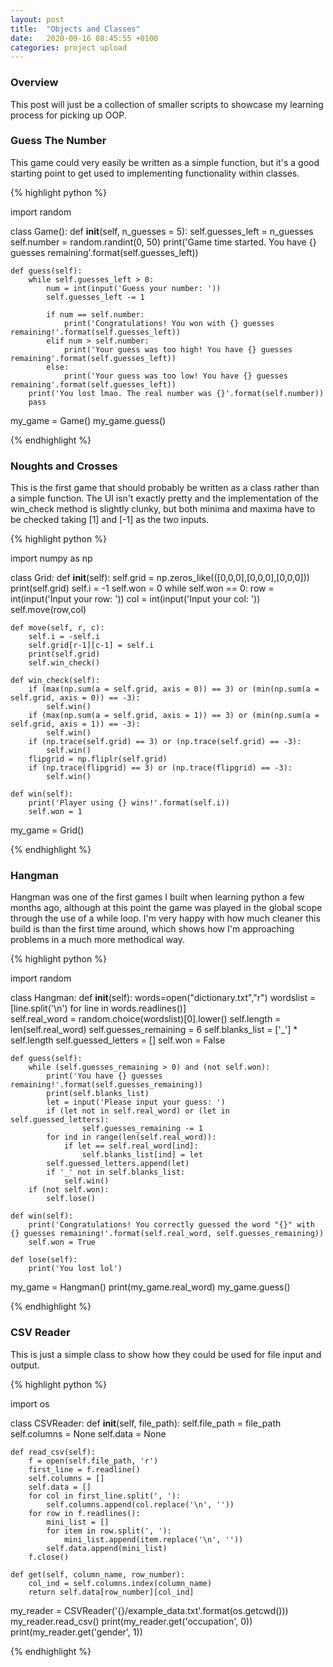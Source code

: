 ```yaml
---
layout: post
title:  "Objects and Classes"
date:   2020-09-16 08:45:55 +0100
categories: project upload
---
```


### Overview

This post will just be a collection of smaller scripts to showcase my learning process for picking up OOP.

### Guess The Number

This game could very easily be written as a simple function, but it's a good starting point to get used to implementing functionality within classes.

{% highlight python %}

import random

class Game():
    def __init__(self, n_guesses = 5):
        self.guesses_left = n_guesses
        self.number = random.randint(0, 50)
        print('Game time started. You have {} guesses remaining'.format(self.guesses_left))

    def guess(self):
        while self.guesses_left > 0:
            num = int(input('Guess your number: '))
            self.guesses_left -= 1

            if num == self.number:
                print('Congratulations! You won with {} guesses remaining!'.format(self.guesses_left))        
            elif num > self.number:
                print('Your guess was too high! You have {} guesses remaining'.format(self.guesses_left))
            else:
                print('Your guess was too low! You have {} guesses remaining'.format(self.guesses_left))      
        print('You lost lmao. The real number was {}'.format(self.number))     
        pass

my_game = Game()
my_game.guess()

{% endhighlight %}

### Noughts and Crosses

This is the first game that should probably be written as a class rather than a simple function. The UI isn't exactly pretty and the implementation of the win_check method is slightly clunky,
but both minima and maxima have to be checked taking [1] and [-1] as the two inputs.

{% highlight python %}

import numpy as np

class Grid:
    def __init__(self):
        self.grid = np.zeros_like(([0,0,0],[0,0,0],[0,0,0]))
        print(self.grid)
        self.i = -1
        self.won = 0
        while self.won == 0:
            row = int(input('Input your row: '))
            col = int(input('Input your col: '))
            self.move(row,col)    

    def move(self, r, c):
        self.i = -self.i
        self.grid[r-1][c-1] = self.i
        print(self.grid)
        self.win_check()

    def win_check(self):
        if (max(np.sum(a = self.grid, axis = 0)) == 3) or (min(np.sum(a = self.grid, axis = 0)) == -3):
            self.win()      
        if (max(np.sum(a = self.grid, axis = 1)) == 3) or (min(np.sum(a = self.grid, axis = 1)) == -3):
            self.win()
        if (np.trace(self.grid) == 3) or (np.trace(self.grid) == -3):
            self.win()
        flipgrid = np.fliplr(self.grid)
        if (np.trace(flipgrid) == 3) or (np.trace(flipgrid) == -3):
            self.win()

    def win(self):
        print('Player using {} wins!'.format(self.i))  
        self.won = 1

my_game = Grid()        

{% endhighlight %}

### Hangman

Hangman was one of the first games I built when learning python a few months ago, although at this point the game was played in the global scope through the use of a while loop. I'm very happy with how much cleaner this build is than the first time around, which shows how I'm approaching problems in a much more methodical way.

{% highlight python %}

import random

class Hangman:
    def __init__(self):
        words=open("dictionary.txt","r")
        wordslist = [line.split('\n') for line in words.readlines()]        
        self.real_word = random.choice(wordslist)[0].lower()
        self.length = len(self.real_word)
        self.guesses_remaining = 6
        self.blanks_list = ['_'] * self.length
        self.guessed_letters = []
        self.won = False

    def guess(self):
        while (self.guesses_remaining > 0) and (not self.won):
            print('You have {} guesses remaining!'.format(self.guesses_remaining))
            print(self.blanks_list)
            let = input('Please input your guess: ')
            if (let not in self.real_word) or (let in self.guessed_letters):
                    self.guesses_remaining -= 1
            for ind in range(len(self.real_word)):                
                if let == self.real_word[ind]:
                    self.blanks_list[ind] = let   
            self.guessed_letters.append(let)
            if '_' not in self.blanks_list:
                self.win()    
        if (not self.won):
            self.lose()

    def win(self):
        print('Congratulations! You correctly guessed the word "{}" with {} guesses remaining!'.format(self.real_word, self.guesses_remaining))
        self.won = True  

    def lose(self):
        print('You lost lol')


my_game = Hangman()
print(my_game.real_word)
my_game.guess()

{% endhighlight %}

### CSV Reader

This is just a simple class to show how they could be used for file input and output.

{% highlight python %}

import os

class CSVReader:
    def __init__(self, file_path):
        self.file_path = file_path
        self.columns = None
        self.data = None

    def read_csv(self):
        f = open(self.file_path, 'r')
        first_line = f.readline()        
        self.columns = []
        self.data = []
        for col in first_line.split(', '):
            self.columns.append(col.replace('\n', ''))
        for row in f.readlines():            
            mini_list = []
            for item in row.split(', '):
                mini_list.append(item.replace('\n', ''))
            self.data.append(mini_list)    
        f.close()

    def get(self, column_name, row_number):
        col_ind = self.columns.index(column_name)       
        return self.data[row_number][col_ind]


my_reader = CSVReader('{}/example_data.txt'.format(os.getcwd()))
my_reader.read_csv()
print(my_reader.get('occupation', 0))
print(my_reader.get('gender', 1))

{% endhighlight %}
